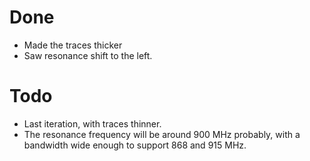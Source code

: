 # Done
- Made the traces thicker
- Saw resonance shift to the left.

# Todo
- Last iteration, with traces thinner.
- The resonance frequency will be around 900 MHz probably, with a bandwidth wide enough to support 868 and 915 MHz.
